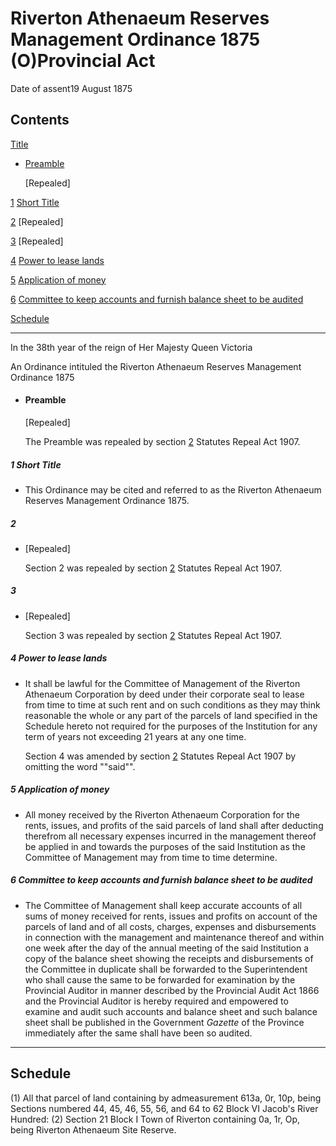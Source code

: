 # Riverton Athenaeum Reserves Management Ordinance 1875 (O)Provincial Act

Date of assent19 August 1875

## Contents

[Title][0]
    
*   [Preamble][1]
    
    \[Repealed\]

[1][2] [Short Title][2]

[2][3] [][3] \[Repealed\]

[3][4] [][4] \[Repealed\]

[4][5] [Power to lease lands][5]

[5][6] [Application of money][6]

[6][7] [Committee to keep accounts and furnish balance sheet to be audited][7]

[Schedule][8]  
[][8]

---

In the 38th year of the reign of Her Majesty Queen Victoria

An Ordinance intituled the Riverton Athenaeum Reserves Management Ordinance 1875
    
*   #### Preamble
    
    \[Repealed\]
    
    The Preamble was repealed by section [2][9] Statutes Repeal Act 1907\.

##### 1 Short Title
    
*   This Ordinance may be cited and referred to as the Riverton Athenaeum Reserves Management Ordinance 1875\.

##### 2
    
*   \[Repealed\]
    
    Section 2 was repealed by section [2][9] Statutes Repeal Act 1907\.

##### 3
    
*   \[Repealed\]
    
    Section 3 was repealed by section [2][9] Statutes Repeal Act 1907\.

##### 4 Power to lease lands
    
*   It shall be lawful for the Committee of Management of the Riverton Athenaeum Corporation by deed under their corporate seal to lease from time to time at such rent and on such conditions as they may think reasonable the whole or any part of the parcels of land specified in the Schedule hereto not required for the purposes of the Institution for any term of years not exceeding 21 years at any one time.
    
    Section 4 was amended by section [2][9] Statutes Repeal Act 1907 by omitting the word ""said"".

##### 5 Application of money
    
*   All money received by the Riverton Athenaeum Corporation for the rents, issues, and profits of the said parcels of land shall after deducting therefrom all necessary expenses incurred in the management thereof be applied in and towards the purposes of the said Institution as the Committee of Management may from time to time determine.

##### 6 Committee to keep accounts and furnish balance sheet to be audited
    
*   The Committee of Management shall keep accurate accounts of all sums of money received for rents, issues and profits on account of the parcels of land and of all costs, charges, expenses and disbursements in connection with the management and maintenance thereof and within one week after the day of the annual meeting of the said Institution a copy of the balance sheet showing the receipts and disbursements of the Committee in duplicate shall be forwarded to the Superintendent who shall cause the same to be forwarded for examination by the Provincial Auditor in manner described by the Provincial Audit Act 1866 and the Provincial Auditor is hereby required and empowered to examine and audit such accounts and balance sheet and such balance sheet shall be published in the Government _Gazette_ of the Province immediately after the same shall have been so audited.

---

## Schedule

(1) All that parcel of land containing by admeasurement 613a, 0r, 10p, being Sections numbered 44, 45, 46, 55, 56, and 64 to 62 Block VI Jacob's River Hundred: (2) Section 21 Block I Town of Riverton containing 0a, 1r, Op, being Riverton Athenaeum Site Reserve.

[0]: http://www.legislation.govt.nz/act/provincial/1875/0506/latest/whole.html#DLM128400
[1]: http://www.legislation.govt.nz/act/provincial/1875/0506/latest/whole.html#DLM128401
[2]: http://www.legislation.govt.nz/act/provincial/1875/0506/latest/whole.html#DLM128405
[3]: http://www.legislation.govt.nz/act/provincial/1875/0506/latest/whole.html#DLM128406
[4]: http://www.legislation.govt.nz/act/provincial/1875/0506/latest/whole.html#DLM128408
[5]: http://www.legislation.govt.nz/act/provincial/1875/0506/latest/whole.html#DLM128410
[6]: http://www.legislation.govt.nz/act/provincial/1875/0506/latest/whole.html#DLM128412
[7]: http://www.legislation.govt.nz/act/provincial/1875/0506/latest/whole.html#DLM128413
[8]: http://www.legislation.govt.nz/act/provincial/1875/0506/latest/whole.html#DLM128414
[9]: http://www.legislation.govt.nz/act/provincial/1875/0506/latest/link.aspx?id=DLM136296